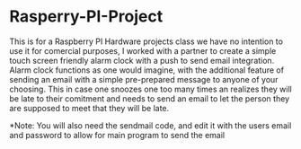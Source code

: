 # Rasperry-PI-Project

This is for a Raspberry PI Hardware projects class we have no intention to use it for comercial purposes, I worked with a partner to create a simple touch screen friendly alarm clock with a push to send email integration. Alarm clock functions as one would imagine, with the additional feature of sending an email with a simple pre-prepared message to anyone of your choosing. This in case one snoozes one too many times an realizes they will be late to their comitment and needs to send an email to let the person they are supposed to meet that they will be late.

*Note: You will also need the sendmail code, and edit it with the users email and password to allow for main program to send the email
